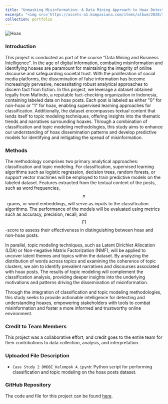 ```yaml
---
title: "Unmasking Misinformation: A Data Mining Approach to Hoax Detection and Topic Modeling"
excerpt: "<img src='https://assets-a1.kompasiana.com/items/album/2020/10/21/hoax-5f900f978f179733c710fac2.jpg'>"
collection: portfolio
---
```


![Hoax](https://assets-a1.kompasiana.com/items/album/2020/10/21/hoax-5f900f978f179733c710fac2.jpg)

### Introduction
This project is conducted as part of the course "Data Mining and Business Intelligence". In the age of digital information, combating misinformation and identifying hoaxes are paramount for maintaining the integrity of online discourse and safeguarding societal trust. With the proliferation of social media platforms, the dissemination of false information has become increasingly pervasive, necessitating robust analytical approaches to discern fact from fiction. In this project, we leverage a dataset obtained legally from Mafindo, a reputable fact-checking organization in Indonesia, containing labeled data on hoax posts. Each post is labeled as either "0" for non-hoax or "1" for hoax, enabling supervised learning approaches for classification. Additionally, the dataset encompasses textual content that lends itself to topic modeling techniques, offering insights into the thematic trends and narratives surrounding hoaxes. Through a combination of classification and topic modeling methodologies, this study aims to enhance our understanding of hoax dissemination patterns and develop predictive models for identifying and mitigating the spread of misinformation.

### Methods
The methodology comprises two primary analytical approaches: classification and topic modeling. For classification, supervised learning algorithms such as logistic regression, decision trees, random forests, or support vector machines will be employed to train predictive models on the labeled dataset. Features extracted from the textual content of the posts, such as word frequencies, $$n$$-grams, or word embeddings, will serve as inputs to the classification algorithms. The performance of the models will be evaluated using metrics such as accuracy, precision, recall, and $$F1$$-score to assess their effectiveness in distinguishing between hoax and non-hoax posts.

In parallel, topic modeling techniques, such as Latent Dirichlet Allocation (LDA) or Non-negative Matrix Factorization (NMF), will be applied to uncover latent themes and topics within the dataset. By analyzing the distribution of words across topics and examining the coherence of topic clusters, we aim to identify prevalent narratives and discourses associated with hoax posts. The results of topic modeling will complement the classification analysis, providing deeper insights into the underlying motivations and patterns driving the dissemination of misinformation.

Through the integration of classification and topic modeling methodologies, this study seeks to provide actionable intelligence for detecting and understanding hoaxes, empowering stakeholders with tools to combat misinformation and foster a more informed and trustworthy online environment.

### Credit to Team Members
This project was a collaborative effort, and credit goes to the entire team for their contributions to data collection, analysis, and interpretation.

### Uploaded File Description
- `Case Study 2 DMDBI_Kelompok A.ipynb`: Python script for performing classification and topic modeling on the hoax posts dataset.

### GitHub Repository
The code and file for this project can be found [here](https://github.com/dikiwahyudi11/Hoax-Detection-and-Topic-Modeling). 
